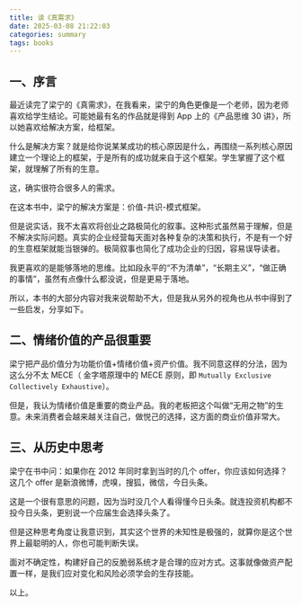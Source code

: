 ```yaml
---
title: 读《真需求》
date: 2025-03-08 21:22:03
categories: summary
tags: books
---
```


## 一、序言

最近读完了梁宁的《真需求》，在我看来，梁宁的角色更像是一个老师，因为老师喜欢给学生结论。可能她最有名的作品就是得到 App 上的《产品思维 30 讲》，所以她喜欢给解决方案，给框架。

什么是解决方案？就是给你说某某成功的核心原因是什么，再围绕一系列核心原因建立一个理论上的框架，于是所有的成功就来自于这个框架。学生掌握了这个框架，就理解了所有的生意。

这，确实很符合很多人的需求。

在这本书中，梁宁的解决方案是：价值-共识-模式框架。

但是说实话，我不太喜欢将创业之路极简化的叙事。这种形式虽然易于理解，但是不解决实际问题。真实的企业经营每天面对各种复杂的决策和执行，不是有一个好的生意框架就能当银弹的。极简叙事也简化了成功企业的归因，容易误导读者。

我更喜欢的是能够落地的思维。比如段永平的“不为清单”，“长期主义”，“做正确的事情”，虽然有点像什么都没说，但是更易于落地。

所以，本书的大部分内容对我来说帮助不大，但是我从另外的视角也从书中得到了一些启发，分享如下。

## 二、情绪价值的产品很重要

梁宁把产品价值分为功能价值+情绪价值+资产价值。我不同意这样的分法，因为这么分不太 MECE（ 金字塔原理中的 MECE 原则，即 `Mutually Exclusive Collectively Exhaustive`）。

但是，我认为情绪价值是重要的商业产品。我的老板把这个叫做“无用之物”的生意。未来消费者会越来越关注自己，做悦己的选择，这方面的商业价值非常大。

## 三、从历史中思考

梁宁在书中问：如果你在 2012 年同时拿到当时的几个 offer，你应该如何选择？这几个 offer 是新浪微博，虎嗅，搜狐，微信，今日头条。

这是一个很有意思的问题，因为当时没几个人看得懂今日头条。就连投资机构都不投今日头条，更别说一个应届生会选择头条了。

但是这种思考角度让我意识到，其实这个世界的未知性是极强的，就算你是这个世界上最聪明的人，你也可能判断失误。

面对不确定性，构建好自己的反脆弱系统才是合理的应对方式。这事就像做资产配置一样，是我们应对变化和风险必须学会的生存技能。

以上。
